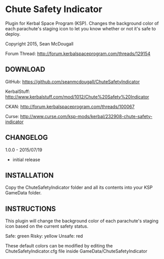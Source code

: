 # Chute Safety Indicator
Plugin for Kerbal Space Program (KSP).  Changes the background color of each parachute's staging icon to let you know whether or not it's safe to deploy.

Copyright 2015, Sean McDougall

Forum Thread: http://forum.kerbalspaceprogram.com/threads/129154

## DOWNLOAD

GitHub: https://github.com/seanmcdougall/ChuteSafetyIndicator

KerbalStuff: http://www.kerbalstuff.com/mod/1012/Chute%20Safety%20Indicator

CKAN: http://forum.kerbalspaceprogram.com/threads/100067

Curse: http://www.curse.com/ksp-mods/kerbal/232908-chute-safety-indicator

## CHANGELOG

1.0.0 - 2015/07/19
- initial release

## INSTALLATION
Copy the ChuteSafetyIndicator folder and all its contents into your KSP GameData folder.

## INSTRUCTIONS
This plugin will change the background color of each parachute's staging icon based on the current safety status.

Safe: green
Risky: yellow
Unsafe: red

These default colors can be modified by editing the ChuteSafetyIndicator.cfg file inside GameData/ChuteSafetyIndicator
